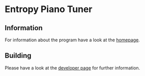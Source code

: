 # Entropy Piano Tuner

## Information
For information about the program have a look at the [homepage](http://www.entropy-tuner.org/).

## Building
Please have a look at the [developer page](http://www.entropy-tuner.org/www/developer.html) for further information.